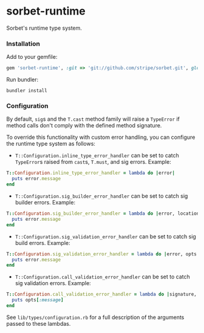 # sorbet-runtime

Sorbet's runtime type system.

### Installation

Add to your gemfile:
```ruby
gem 'sorbet-runtime', :git => 'git://github.com/stripe/sorbet.git', glob: 'runtime/*.gemspec'
```

Run bundler:
```
bundler install
```

### Configuration

By default, `sig`s and the `T.cast` method family will raise a `TypeError` if method calls don't comply with the defined method signature.

To override this functionality with custom error handling, you can configure the runtime type system as follows:

- `T::Configuration.inline_type_error_handler` can be set to catch `TypeError`s raised from `cast`s, `T.must`, and sig errors. Example:
```ruby
T::Configuration.inline_type_error_handler = lambda do |error|
  puts error.message
end
```

- `T::Configuration.sig_builder_error_handler` can be set to catch sig builder errors. Example:
```ruby
T::Configuration.sig_builder_error_handler = lambda do |error, location|
  puts error.message
end
```

- `T::Configuration.sig_validation_error_handler` can be set to catch sig build errors. Example:
```ruby
T::Configuration.sig_validation_error_handler = lambda do |error, opts|
  puts error.message
end
```

- `T::Configuration.call_validation_error_handler` can be set to catch sig validation errors. Example:
```ruby
T::Configuration.call_validation_error_handler = lambda do |signature, opts|
  puts opts[:message]
end
```

See `lib/types/configuration.rb` for a full description of the arguments passed to these lambdas.
